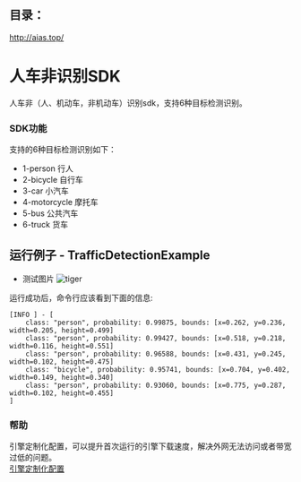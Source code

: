 ## 目录：
http://aias.top/

# 人车非识别SDK
人车非（人、机动车，非机动车）识别sdk，支持6种目标检测识别。

### SDK功能
支持的6种目标检测识别如下：    
- 1-person 行人 
- 2-bicycle 自行车 
- 3-car 小汽车 
- 4-motorcycle 摩托车 
- 5-bus 公共汽车
- 6-truck 货车

## 运行例子 - TrafficDetectionExample
- 测试图片
![tiger](https://djl-model.oss-cn-hongkong.aliyuncs.com/AIAS/traffic_sdk/result.png)

运行成功后，命令行应该看到下面的信息:
```text
[INFO ] - [
	class: "person", probability: 0.99875, bounds: [x=0.262, y=0.236, width=0.205, height=0.499]
	class: "person", probability: 0.99427, bounds: [x=0.518, y=0.218, width=0.116, height=0.551]
	class: "person", probability: 0.96588, bounds: [x=0.431, y=0.245, width=0.102, height=0.475]
	class: "bicycle", probability: 0.95741, bounds: [x=0.704, y=0.402, width=0.149, height=0.340]
	class: "person", probability: 0.93060, bounds: [x=0.775, y=0.287, width=0.102, height=0.455]
]
```

### 帮助 
引擎定制化配置，可以提升首次运行的引擎下载速度，解决外网无法访问或者带宽过低的问题。         
[引擎定制化配置](http://aias.top/engine_cpu.html)